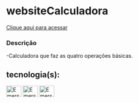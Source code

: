 # websiteCalculadora

<a href="https://emersonsotero.github.io/websiteCalculadora/" target="_blank">Clique aqui para acessar</a>


### Descrição
-Calculadora que faz as quatro operações básicas.

## tecnologia(s):
<div>
<img align="center" alt="Emerson-Js" height="30" width="40" src="https://cdn.jsdelivr.net/gh/devicons/devicon/icons/javascript/javascript-original.svg">
<img align="center" alt="Emerson-HTML" height="30" width="40" src="https://cdn.jsdelivr.net/gh/devicons/devicon/icons/html5/html5-original.svg">
<img align="center" alt="Emerson-CSS" height="30" width="40" src="https://cdn.jsdelivr.net/gh/devicons/devicon/icons/css3/css3-original.svg">
 </div>
